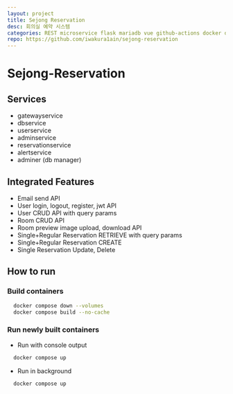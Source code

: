 ```yaml
---
layout: project
title: Sejong Reservation
desc: 회의실 예약 시스템 
categories: REST microservice flask mariadb vue github-actions docker docker-compose docker-swarm 
repo: https://github.com/iwakura1ain/sejong-reservation
---
```


# Sejong-Reservation
## Services
- gatewayservice
- dbservice
- userservice
- adminservice
- reservationservice
- alertservice
- adminer (db manager)

## Integrated Features
- Email send API
- User login, logout, register, jwt API
- User CRUD API with query params
- Room CRUD API
- Room preview image upload, download API
- Single+Regular Reservation RETRIEVE with query params
- Single+Regular Reservation CREATE
- Single Reservation Update, Delete

## How to run
### Build containers
```bash
  docker compose down --volumes
  docker compose build --no-cache
```

### Run newly built containers
- Run with console output
```bash
  docker compose up 
```

- Run in background
```bash
  docker compose up 
```
